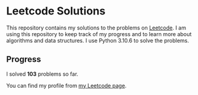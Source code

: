 # Leetcode Solutions

This repository contains my solutions to the problems on [Leetcode](https://leetcode.com/problemset/all/). I am using this repository to keep track of my progress and to learn more about algorithms and data structures. I use Python 3.10.6 to solve the problems.

## Progress

I solved **103** problems so far.

You can find my profile from [my Leetcode page](https://leetcode.com/taner_celikkiran/).
